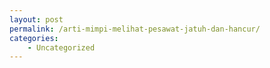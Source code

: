 ```yaml
---
layout: post
permalink: /arti-mimpi-melihat-pesawat-jatuh-dan-hancur/
categories:
    - Uncategorized
---
```


